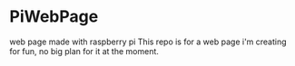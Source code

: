 # PiWebPage
web page made with raspberry pi
This repo is for a web page i'm creating for fun, no big plan for it at the moment.
